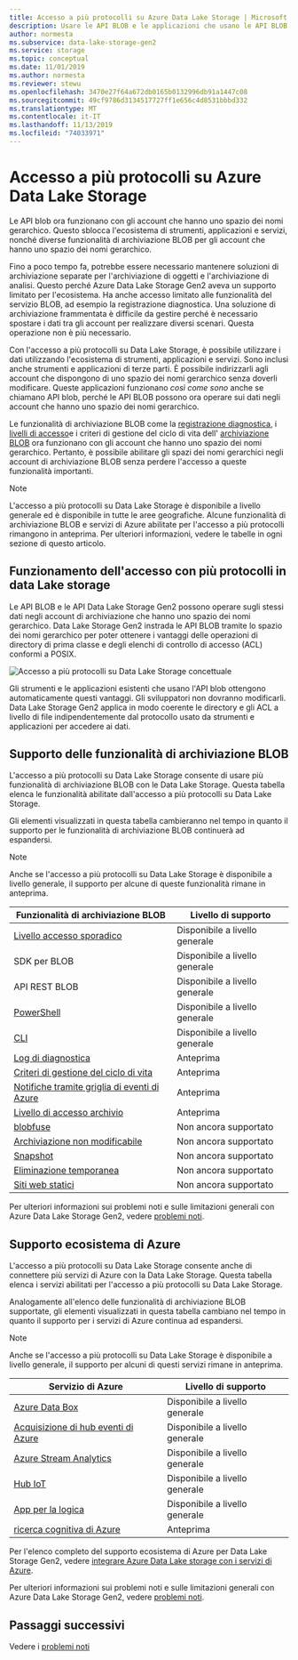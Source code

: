```yaml
---
title: Accesso a più protocolli su Azure Data Lake Storage | Microsoft Docs
description: Usare le API BLOB e le applicazioni che usano le API BLOB con Azure Data Lake Storage Gen2.
author: normesta
ms.subservice: data-lake-storage-gen2
ms.service: storage
ms.topic: conceptual
ms.date: 11/01/2019
ms.author: normesta
ms.reviewer: stewu
ms.openlocfilehash: 3470e27f64a672db0165b0132996db91a1447c08
ms.sourcegitcommit: 49cf9786d3134517727ff1e656c4d8531bbbd332
ms.translationtype: MT
ms.contentlocale: it-IT
ms.lasthandoff: 11/13/2019
ms.locfileid: "74033971"
---
```

# <a name="multi-protocol-access-on-azure-data-lake-storage"></a>Accesso a più protocolli su Azure Data Lake Storage

Le API blob ora funzionano con gli account che hanno uno spazio dei nomi gerarchico. Questo sblocca l'ecosistema di strumenti, applicazioni e servizi, nonché diverse funzionalità di archiviazione BLOB per gli account che hanno uno spazio dei nomi gerarchico.

Fino a poco tempo fa, potrebbe essere necessario mantenere soluzioni di archiviazione separate per l'archiviazione di oggetti e l'archiviazione di analisi. Questo perché Azure Data Lake Storage Gen2 aveva un supporto limitato per l'ecosistema. Ha anche accesso limitato alle funzionalità del servizio BLOB, ad esempio la registrazione diagnostica. Una soluzione di archiviazione frammentata è difficile da gestire perché è necessario spostare i dati tra gli account per realizzare diversi scenari. Questa operazione non è più necessario.

Con l'accesso a più protocolli su Data Lake Storage, è possibile utilizzare i dati utilizzando l'ecosistema di strumenti, applicazioni e servizi. Sono inclusi anche strumenti e applicazioni di terze parti. È possibile indirizzarli agli account che dispongono di uno spazio dei nomi gerarchico senza doverli modificare. Queste applicazioni funzionano *così come sono* anche se chiamano API blob, perché le API BLOB possono ora operare sui dati negli account che hanno uno spazio dei nomi gerarchico.

Le funzionalità di archiviazione BLOB come la [registrazione diagnostica](../common/storage-analytics-logging.md), i [livelli di accesso](storage-blob-storage-tiers.md)e i criteri di gestione del ciclo di vita dell' [archiviazione BLOB](storage-lifecycle-management-concepts.md) ora funzionano con gli account che hanno uno spazio dei nomi gerarchico. Pertanto, è possibile abilitare gli spazi dei nomi gerarchici negli account di archiviazione BLOB senza perdere l'accesso a queste funzionalità importanti. 

> [!NOTE]
> L'accesso a più protocolli su Data Lake Storage è disponibile a livello generale ed è disponibile in tutte le aree geografiche. Alcune funzionalità di archiviazione BLOB e servizi di Azure abilitate per l'accesso a più protocolli rimangono in anteprima. Per ulteriori informazioni, vedere le tabelle in ogni sezione di questo articolo. 

## <a name="how-multi-protocol-access-on-data-lake-storage-works"></a>Funzionamento dell'accesso con più protocolli in data Lake storage

Le API BLOB e le API Data Lake Storage Gen2 possono operare sugli stessi dati negli account di archiviazione che hanno uno spazio dei nomi gerarchico. Data Lake Storage Gen2 instrada le API BLOB tramite lo spazio dei nomi gerarchico per poter ottenere i vantaggi delle operazioni di directory di prima classe e degli elenchi di controllo di accesso (ACL) conformi a POSIX. 

![Accesso a più protocolli su Data Lake Storage concettuale](./media/data-lake-storage-interop/interop-concept.png) 

Gli strumenti e le applicazioni esistenti che usano l'API blob ottengono automaticamente questi vantaggi. Gli sviluppatori non dovranno modificarli. Data Lake Storage Gen2 applica in modo coerente le directory e gli ACL a livello di file indipendentemente dal protocollo usato da strumenti e applicazioni per accedere ai dati. 

## <a name="blob-storage-feature-support"></a>Supporto delle funzionalità di archiviazione BLOB

L'accesso a più protocolli su Data Lake Storage consente di usare più funzionalità di archiviazione BLOB con le Data Lake Storage. Questa tabella elenca le funzionalità abilitate dall'accesso a più protocolli su Data Lake Storage. 

Gli elementi visualizzati in questa tabella cambieranno nel tempo in quanto il supporto per le funzionalità di archiviazione BLOB continuerà ad espandersi. 

> [!NOTE]
> Anche se l'accesso a più protocolli su Data Lake Storage è disponibile a livello generale, il supporto per alcune di queste funzionalità rimane in anteprima. 

|Funzionalità di archiviazione BLOB | Livello di supporto |
|---|---|
|[Livello accesso sporadico](storage-blob-storage-tiers.md)|Disponibile a livello generale|
|SDK per BLOB |Disponibile a livello generale|
|API REST BLOB|Disponibile a livello generale|
|[PowerShell](https://docs.microsoft.com/azure/storage/blobs/storage-quickstart-blobs-powershell) |Disponibile a livello generale|
|[CLI](https://docs.microsoft.com/azure/storage/blobs/storage-quickstart-blobs-cli) |Disponibile a livello generale|
|[Log di diagnostica](../common/storage-analytics-logging.md)| Anteprima|
|[Criteri di gestione del ciclo di vita](storage-lifecycle-management-concepts.md)| Anteprima|
|[Notifiche tramite griglia di eventi di Azure](data-lake-storage-events.md)|Anteprima|
|[Livello di accesso archivio](storage-blob-storage-tiers.md)| Anteprima|
|[blobfuse](storage-how-to-mount-container-linux.md)|Non ancora supportato|
|[Archiviazione non modificabile](storage-blob-immutable-storage.md)|Non ancora supportato|
|[Snapshot](storage-blob-snapshots.md)|Non ancora supportato|
|[Eliminazione temporanea](storage-blob-soft-delete.md)|Non ancora supportato|
|[Siti web statici](storage-blob-static-website.md)|Non ancora supportato|

Per ulteriori informazioni sui problemi noti e sulle limitazioni generali con Azure Data Lake Storage Gen2, vedere [problemi noti](data-lake-storage-known-issues.md).

## <a name="azure-ecosystem-support"></a>Supporto ecosistema di Azure

L'accesso a più protocolli su Data Lake Storage consente anche di connettere più servizi di Azure con la Data Lake Storage. Questa tabella elenca i servizi abilitati per l'accesso a più protocolli su Data Lake Storage. 

Analogamente all'elenco delle funzionalità di archiviazione BLOB supportate, gli elementi visualizzati in questa tabella cambiano nel tempo in quanto il supporto per i servizi di Azure continua ad espandersi. 

> [!NOTE]
> Anche se l'accesso a più protocolli su Data Lake Storage è disponibile a livello generale, il supporto per alcuni di questi servizi rimane in anteprima. 

|Servizio di Azure | Livello di supporto |
|---|---|
|[Azure Data Box](data-lake-storage-migrate-on-premises-hdfs-cluster.md)|Disponibile a livello generale|
|[Acquisizione di hub eventi di Azure](https://docs.microsoft.com/azure/event-hubs/event-hubs-capture-overview)|Disponibile a livello generale|
|[Azure Stream Analytics](https://docs.microsoft.com/azure/stream-analytics/stream-analytics-quick-create-portal)|Disponibile a livello generale|
|[Hub IoT](https://docs.microsoft.com/azure/iot-hub/iot-hub-devguide-messages-d2c)|Disponibile a livello generale|
|[App per la logica](https://azure.microsoft.com/services/logic-apps/)|Disponibile a livello generale|
|[ricerca cognitiva di Azure](https://docs.microsoft.com/azure/search/search-howto-index-azure-data-lake-storage)|Anteprima|

Per l'elenco completo del supporto ecosistema di Azure per Data Lake Storage Gen2, vedere [integrare Azure Data Lake storage con i servizi di Azure](data-lake-storage-integrate-with-azure-services.md).

Per ulteriori informazioni sui problemi noti e sulle limitazioni generali con Azure Data Lake Storage Gen2, vedere [problemi noti](data-lake-storage-known-issues.md).

## <a name="next-steps"></a>Passaggi successivi

Vedere i [problemi noti](data-lake-storage-known-issues.md)




